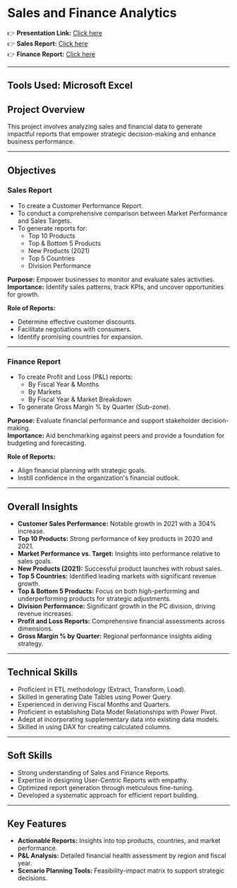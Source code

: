 # Sales and Finance Analytics
  
👉 **Presentation Link:** [Click here](https://www.linkedin.com/posts/neha-gupta-357754149_sales-and-finance-analytics-report-activity-7275241773055008768-yDPZ?utm_source=share&utm_medium=member_desktop&rcm=ACoAACPiVfMBJENnTusDWDdP_ZMHY4SFSUi1m8A)  
👉 **Sales Report:** [Click here](https://drive.google.com/file/d/1y4JSCYpIQ6lQxXTilFE5sv9pFDwTwdnm/view?usp=drive_link)  
👉 **Finance Report:** [Click here](https://drive.google.com/file/d/1ErbjyE9dj6vUpaCk30tw77kiX7_QzINp/view?usp=drive_link)  

---
**Tools Used:** Microsoft Excel
---

## Project Overview
This project involves analyzing sales and financial data to generate impactful reports that empower strategic decision-making and enhance business performance.  

---

## Objectives  

### **Sales Report**
- To create a Customer Performance Report.  
- To conduct a comprehensive comparison between Market Performance and Sales Targets.  
- To generate reports for:  
  - Top 10 Products  
  - Top & Bottom 5 Products  
  - New Products (2021)  
  - Top 5 Countries  
  - Division Performance  

**Purpose:** Empower businesses to monitor and evaluate sales activities.  
**Importance:** Identify sales patterns, track KPIs, and uncover opportunities for growth.  

**Role of Reports:**  
- Determine effective customer discounts.  
- Facilitate negotiations with consumers.  
- Identify promising countries for expansion.  

---

### **Finance Report**
- To create Profit and Loss (P&L) reports:  
  - By Fiscal Year & Months  
  - By Markets  
  - By Fiscal Year & Market Breakdown  
- To generate Gross Margin % by Quarter (Sub-zone).  

**Purpose:** Evaluate financial performance and support stakeholder decision-making.  
**Importance:** Aid benchmarking against peers and provide a foundation for budgeting and forecasting.  

**Role of Reports:**  
- Align financial planning with strategic goals.  
- Instill confidence in the organization's financial outlook.  

---

## Overall Insights
- **Customer Sales Performance:** Notable growth in 2021 with a 304% increase.  
- **Top 10 Products:** Strong performance of key products in 2020 and 2021.  
- **Market Performance vs. Target:** Insights into performance relative to sales goals.  
- **New Products (2021):** Successful product launches with robust sales.  
- **Top 5 Countries:** Identified leading markets with significant revenue growth.  
- **Top & Bottom 5 Products:** Focus on both high-performing and underperforming products for strategic adjustments.  
- **Division Performance:** Significant growth in the PC division, driving revenue increases.  
- **Profit and Loss Reports:** Comprehensive financial assessments across dimensions.  
- **Gross Margin % by Quarter:** Regional performance insights aiding strategy.  

---

## Technical Skills
- Proficient in ETL methodology (Extract, Transform, Load).  
- Skilled in generating Date Tables using Power Query.  
- Experienced in deriving Fiscal Months and Quarters.  
- Proficient in establishing Data Model Relationships with Power Pivot.  
- Adept at incorporating supplementary data into existing data models.  
- Skilled in using DAX for creating calculated columns.  

---

## Soft Skills
- Strong understanding of Sales and Finance Reports.  
- Expertise in designing User-Centric Reports with empathy.  
- Optimized report generation through meticulous fine-tuning.  
- Developed a systematic approach for efficient report building.  

---

## Key Features
- **Actionable Reports:** Insights into top products, countries, and market performance.  
- **P&L Analysis:** Detailed financial health assessment by region and fiscal year.  
- **Scenario Planning Tools:** Feasibility-impact matrix to support strategic decisions.  


